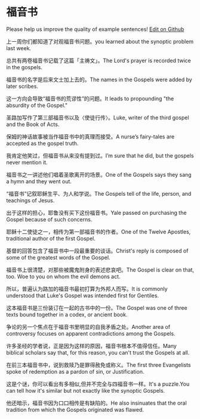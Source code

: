 # 福音书

Please help us improve the quality of example sentences! [Edit on Github](https://github.com/jiyushe/jiyu-example-sentence-source/blob/main/chinese/fuyinshu.md)

<p><span class="chinese">上一周你们都知道了对观福音书问题。</span><span class="english">you learned about the synoptic problem last week.</span></p>

<p><span class="chinese">总共有两卷福音书记载了这篇「主祷文」。</span><span class="english">The Lord's prayer is recorded twice in the gospels.</span></p>

<p><span class="chinese">福音书的名字是后来文士加上去的。</span><span class="english">The names in the Gospels were added by later scribes.</span></p>

<p><span class="chinese">这一方向会导致“福音书的荒谬性”的问题。</span><span class="english">It leads to propounding "the absurdity of the Gospel."</span></p>

<p><span class="chinese">圣路加写作了第三部福音书以及〈使徒行传〉。</span><span class="english">Luke, writer of the third gospel and the Book of Acts.</span></p>

<p><span class="chinese">保姆的神话故事被当作福音书中的真理而接受。</span><span class="english">A nurse’s fairy-tales are accepted as the gospel truth.</span></p>

<p><span class="chinese">我肯定他笑过，但福音书从来没有提到过。</span><span class="english">I’m sure that he did, but the gospels never mention it.</span></p>

<p><span class="chinese">福音书之一讲述他们唱着圣歌离开的场景。</span><span class="english">One of the Gospels says they sang a hymn and they went out.</span></p>

<p><span class="chinese">“福音书”记叙耶稣生平、为人和学说。</span><span class="english">The Gospels tell of the life, person, and teachings of Jesus.</span></p>

<p><span class="chinese">出于这样的担心，耶鲁没有买下这份福音书。</span><span class="english">Yale passed on purchasing the Gospel because of such concerns.</span></p>

<p><span class="chinese">耶稣十二使徒之一，相传为第一部福音书的作者。</span><span class="english">One of the Twelve Apostles, traditional author of the first Gospel.</span></p>

<p><span class="chinese">基督的回答包含了福音书中一段最重要的谈话。</span><span class="english">Christ's reply is composed of some of the greatest words of the Gospel.</span></p>

<p><span class="chinese">福音书上很清楚，对那些被魔鬼附身的表述悲哀吧。</span><span class="english">The Gospel is clear on that, too. Woe to you on whom the evil demons act.</span></p>

<p><span class="chinese">所以，普遍认为路加的福音书最初打算为外邦人而写。</span><span class="english">It is commonly understood that Luke's Gospel was intended first for Gentiles.</span></p>

<p><span class="chinese">这本福音书是三份装订在一起的古书中的一份。</span><span class="english">The Gospel was one of three texts bound together in a codex, or ancient book.</span></p>

<p><span class="chinese">争论的另一个焦点在于福音书里明显的自我矛盾之处。</span><span class="english">Another area of controversy focuses on apparent contradictions among the Gospels.</span></p>

<p><span class="chinese">许多圣经的学者说，正是因为这样的原因，福音书根本不值得信任。</span><span class="english">Many biblical scholars say that, for this reason, you can't trust the Gospels at all.</span></p>

<p><span class="chinese">在前三本福音书中，说到救赎乃是罪得赦免或称义。</span><span class="english">The first three Evangelists spoke of redemption as a pardon of sin, or Justification.</span></p>

<p><span class="chinese">这是个谜，你可以看出有多相似,但并不完全与四福音书一样。</span><span class="english">It's a puzzle.You can tell how it's similar but not exactly like the synoptic Gospels.</span></p>

<p><span class="chinese">他还暗示，福音书因为口口相传是有缺陷的。</span><span class="english">He also insinuates that the oral tradition from which the Gospels originated was flawed.</span></p>

